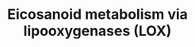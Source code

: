 ---
annotations:
- id: PW:0000462
  parent: classic metabolic pathway
  type: Pathway Ontology
  value: lipoxygenase mediated pathway of arachidonic acid metabolism
- id: PW:0000485
  parent: classic metabolic pathway
  type: Pathway Ontology
  value: eicosanoid metabolic pathway
authors:
- DeSl
- Eweitz
- Egonw
- Ddigles
citedin:
- link: 10.1016/j.plipres.2024.101276
  title: 'Oxylipin profiling for clinical research: Current status and future perspectives
    (2024)'
communities:
- Lipids
- ONTOX
description: This pathway is inspired by the Lipidmaps>Eicosanoids Pathway expended
  pathway display [[1](https://lipidmaps.org/pathway/pathways_maps)]. Eicosanoids
  are a large group of compounds metabolised from arachidonic acid (AA), either via
  cyclooxygenases (COX) [[2](https://www.wikipathways.org/index.php/Pathway:WP4347)],
  lipooxygenases (LOX)[[3](https://www.wikipathways.org/index.php/Pathway:WP4348)],
  or cytochrome P450 monooxygenases (CYP) [[4](https://www.wikipathways.org/index.php/Pathway:WP4349)].
  This pathway visualises the second route, via LOX. Green and orange boxes represent
  receptors, where the orange colour depicts peroxisome-proliferator activating receptors
  (PPARs) potentially activated by the eicosanoids.
last-edited: 2025-07-08
ndex: abb61e07-8b6c-11eb-9e72-0ac135e8bacf
organisms:
- Homo sapiens
redirect_from:
- /index.php/Pathway:WP4721
- /instance/WP4721
- /instance/WP4721_r139828
revision: r139828
schema-jsonld:
- '@context': https://schema.org/
  '@id': https://wikipathways.github.io/pathways/WP4721.html
  '@type': Dataset
  creator:
    '@type': Organization
    name: WikiPathways
  description: This pathway is inspired by the Lipidmaps>Eicosanoids Pathway expended
    pathway display [[1](https://lipidmaps.org/pathway/pathways_maps)]. Eicosanoids
    are a large group of compounds metabolised from arachidonic acid (AA), either
    via cyclooxygenases (COX) [[2](https://www.wikipathways.org/index.php/Pathway:WP4347)],
    lipooxygenases (LOX)[[3](https://www.wikipathways.org/index.php/Pathway:WP4348)],
    or cytochrome P450 monooxygenases (CYP) [[4](https://www.wikipathways.org/index.php/Pathway:WP4349)].
    This pathway visualises the second route, via LOX. Green and orange boxes represent
    receptors, where the orange colour depicts peroxisome-proliferator activating
    receptors (PPARs) potentially activated by the eicosanoids.
  keywords:
  - 11-trans-LTC4
  - 11-trans-LTD4
  - 11-trans-LTE4
  - 12(R)-HpETE
  - 12-HETE
  - 12-HpETE
  - 12-epi-LTB4
  - 12-oxo-LTB4
  - 12-oxoETE
  - 13,14-dihydro-15-oxo-LXA4
  - 15-HETE
  - 15-HpETE
  - 15-oxo-LXA4
  - 15-oxoETE
  - 18-carboxy-dinor-LTB4
  - 20-carboxy-LTB4
  - 20-hydroxy-LTB4
  - 5,12-diHETE
  - 5-HETE
  - 5-HpETE
  - 5-oxoETE
  - 6-trans-12-epi-delta-LTB4
  - 6-trans-delta-LTB4
  - 8-HETE
  - 8-HpETE
  - ACAA1
  - ACOX1
  - ACOX2
  - ACOX3
  - ALOX12
  - ALOX15
  - ALOX15B
  - ALOX5
  - Arachidonic acid
  - CYP4A11
  - CYP4A22
  - CYP4F12
  - CYP4F2
  - CYSLTR1
  - CYSLTR2
  - DPEP1
  - EHHADH
  - EXC4
  - EXD4
  - EXE4
  - FPR2
  - GGT5
  - HPGD
  - HXA3
  - HXB3
  - LTA4
  - LTA4H
  - LTB4
  - LTB4R
  - LTB4R2
  - LTC4
  - LTC4S
  - LTD4
  - LTE4
  - LXA4
  - LXB4
  - PPARA
  - PPARD
  - PTGR1
  - PTGR2
  - TRPA1
  - TRPV1
  - TXA3
  - TXB3
  license: CC0
  name: Eicosanoid metabolism via lipooxygenases (LOX)
seo: CreativeWork
title: Eicosanoid metabolism via lipooxygenases (LOX)
wpid: WP4721
---